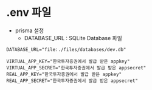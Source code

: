 # .env 파일
  
- prisma 설정
  - DATABASE_URL : SQLite Database 파일
  
```
DATABASE_URL="file:./files/databases/dev.db"

VIRTUAL_APP_KEY="한국투자증권에서 발급 받은 appkey"
VIRTUAL_APP_SECRET="한국투자증권에서 발급 받은 appsecret"
REAL_APP_KEY="한국투자증권에서 발급 받은 appkey"
REAL_APP_SECRET="한국투자증권에서 발급 받은 appsecret"
```
